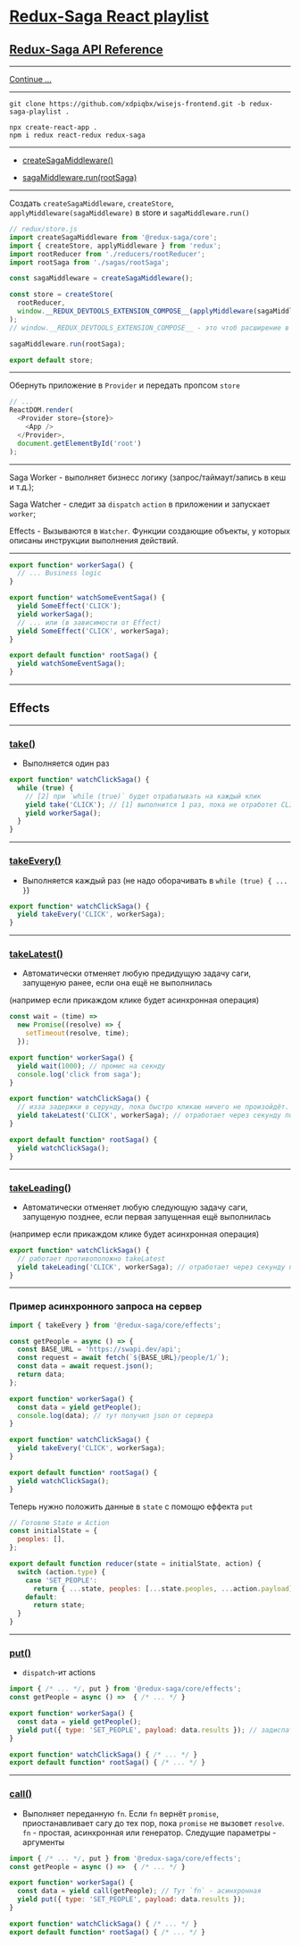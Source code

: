 # [Redux-Saga React playlist](https://www.youtube.com/playlist?list=PLdTPrJkdrLGFLkjyq_lXzTNuiWodTtPPB)

## [Redux-Saga API Reference](https://redux-saga.js.org/docs/api#api-reference)

---

[Continue ...](https://youtu.be/ah5voE_SGjo?list=PLdTPrJkdrLGFLkjyq_lXzTNuiWodTtPPB&t=1414)

---

```code
git clone https://github.com/xdpiqbx/wisejs-frontend.git -b redux-saga-playlist .
```

```code
npx create-react-app .
npm i redux react-redux redux-saga
```

---

- [createSagaMiddleware()](https://redux-saga.js.org/docs/api#createsagamiddlewareoptions)

- [sagaMiddleware.run(rootSaga)](https://redux-saga.js.org/docs/api#middlewarerunsaga-args)

---

Создать `createSagaMiddleware`, `createStore`, `applyMiddleware(sagaMiddleware)` в store и `sagaMiddleware.run()`

```js
// redux/store.js
import createSagaMiddleware from '@redux-saga/core';
import { createStore, applyMiddleware } from 'redux';
import rootReducer from './reducers/rootReducer';
import rootSaga from './sagas/rootSaga';

const sagaMiddleware = createSagaMiddleware();

const store = createStore(
  rootReducer,
  window.__REDUX_DEVTOOLS_EXTENSION_COMPOSE__(applyMiddleware(sagaMiddleware))
);
// window.__REDUX_DEVTOOLS_EXTENSION_COMPOSE__ - это чтоб расширение в хроме работало

sagaMiddleware.run(rootSaga);

export default store;
```

---

Обернуть приложение в `Provider` и передать пропсом `store`

```js
// ...
ReactDOM.render(
  <Provider store={store}>
    <App />
  </Provider>,
  document.getElementById('root')
);
```

---

Saga Worker - выполняет бизнесс логику (запрос/таймаут/запись в кеш и т.д.);

Saga Watcher - следит за `dispatch` `action` в приложении и запускает `worker`;

Effects - Вызываются в `Watcher`. Функции создающие объекты, у которых описаны инструкции выполнения действий.

---

```js
export function* workerSaga() {
  // ... Business logic
}

export function* watchSomeEventSaga() {
  yield SomeEffect('CLICK');
  yield workerSaga();
  // ... или (в зависимости от Effect)
  yield SomeEffect('CLICK', workerSaga);
}

export default function* rootSaga() {
  yield watchSomeEventSaga();
}
```

---

## Effects

---

### [take()](https://redux-saga.js.org/docs/api#takepattern)

- Выполняется один раз

```js
export function* watchClickSaga() {
  while (true) {
    // [2] при `while (true)` будет отрабатывать на каждый клик
    yield take('CLICK'); // [1] выполнится 1 раз, пока не отработет CLICK дальше код не выполнится
    yield workerSaga();
  }
}
```

---

### [takeEvery()](https://redux-saga.js.org/docs/api#takeeverypattern-saga-args)

- Выполняется каждый раз (не надо оборачивать в `while (true) { ... }`)

```js
export function* watchClickSaga() {
  yield takeEvery('CLICK', workerSaga);
}
```

---

### [takeLatest()](https://redux-saga.js.org/docs/api#takelatestpattern-saga-args)

- Автоматически отменяет любую предидущую задачу саги, запущеную ранее, если она ещё не выполнилась

(например если прикаждом клике будет асинхронная операция)

```js
const wait = (time) =>
  new Promise((resolve) => {
    setTimeout(resolve, time);
  });

export function* workerSaga() {
  yield wait(1000); // промис на секнду
  console.log('click from saga');
}

export function* watchClickSaga() {
  // изза задержки в серунду, пока быстро кликаю ничего не произойдёт.
  yield takeLatest('CLICK', workerSaga); // отработает через секунду после последнего клика
}

export default function* rootSaga() {
  yield watchClickSaga();
}
```

---

### [takeLeading()](https://redux-saga.js.org/docs/api#takeleadingpattern-saga-args)

- Автоматически отменяет любую следующую задачу саги, запущеную позднее, если первая запущенная ещё выполнилась

(например если прикаждом клике будет асинхронная операция)

```js
export function* watchClickSaga() {
  // работает противоположно takeLatest
  yield takeLeading('CLICK', workerSaga); // отработает через секунду после первого клика
}
```

---

### Пример асинхронного запроса на сервер

```js
import { takeEvery } from '@redux-saga/core/effects';

const getPeople = async () => {
  const BASE_URL = 'https://swapi.dev/api';
  const request = await fetch(`${BASE_URL}/people/1/`);
  const data = await request.json();
  return data;
};

export function* workerSaga() {
  const data = yield getPeople();
  console.log(data); // тут получил json от сервера
}

export function* watchClickSaga() {
  yield takeEvery('CLICK', workerSaga);
}

export default function* rootSaga() {
  yield watchClickSaga();
}
```

Теперь нужно положить данные в `state` с помощю еффекта `put`

```js
// Готовлю State и Action
const initialState = {
  peoples: [],
};

export default function reducer(state = initialState, action) {
  switch (action.type) {
    case 'SET_PEOPLE':
      return { ...state, peoples: [...state.peoples, ...action.payload] };
    default:
      return state;
  }
}
```

---

### [put()](https://redux-saga.js.org/docs/api/#putaction)

- `dispatch`-ит actions

```js
import { /* ... */, put } from '@redux-saga/core/effects';
const getPeople = async () =>  { /* ... */ }

export function* workerSaga() {
  const data = yield getPeople();
  yield put({ type: 'SET_PEOPLE', payload: data.results }); // задиспатчил action
}

export function* watchClickSaga() { /* ... */ }
export default function* rootSaga() { /* ... */ }
```

---

### [call()](https://redux-saga.js.org/docs/api/#callfn-args)

- Выполняет переданную `fn`. Если `fn` вернёт `promise`, приостанавливает сагу до тех пор, пока `promise` не вызовет `resolve`. `fn` - простая, асинхронная или генератор. Следущие параметры - аргументы

```js
import { /* ... */, put } from '@redux-saga/core/effects';
const getPeople = async () =>  { /* ... */ }

export function* workerSaga() {
  const data = yield call(getPeople); // Тут `fn` - асинхронная
  yield put({ type: 'SET_PEOPLE', payload: data.results });
}

export function* watchClickSaga() { /* ... */ }
export default function* rootSaga() { /* ... */ }
```
